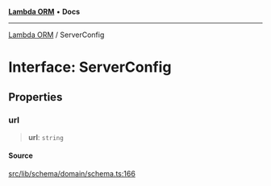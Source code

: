 [**Lambda ORM**](../README.md) • **Docs**

***

[Lambda ORM](../README.md) / ServerConfig

# Interface: ServerConfig

## Properties

### url

> **url**: `string`

#### Source

[src/lib/schema/domain/schema.ts:166](https://github.com/lambda-orm/lambdaorm-base/blob/2b4bbf4c1401295bf2ed95d8b326e6cfc5d3f301/src/lib/schema/domain/schema.ts#L166)

